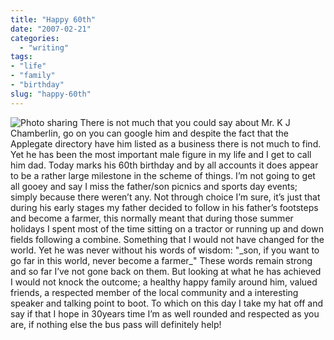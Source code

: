 ```yaml
---
title: "Happy 60th"
date: "2007-02-21"
categories:
  - "writing"
tags:
- "life"
- "family"
- "birthday"
slug: "happy-60th"
---
```


![Photo sharing][image-1]
There is not much that you could say about Mr. K J Chamberlin, go on you can google him and despite the fact that the Applegate directory have him listed as a business there is not much to find. Yet he has been the most important male figure in my life and I get to call him dad. Today marks his 60th birthday and by all accounts it does appear to be a rather large milestone in the scheme of things. I’m not going to get all gooey and say I miss the father/son picnics and sports day events; simply because there weren’t any. Not through choice I’m sure, it’s just that during his early stages my father decided to follow in his father’s footsteps and become a farmer, this normally meant that during those summer holidays I spent most of the time sitting on a tractor or running up and down fields following a combine. Something that I would not have changed for the world. Yet he was never without his words of wisdom: "\_son, if you want to go far in this world, never become a farmer\_" These words remain strong and so far I’ve not gone back on them. But looking at what he has achieved I would not knock the outcome; a healthy happy family around him, valued friends, a respected member of the local community and a interesting speaker and talking point to boot. To which on this day I take my hat off and say if that I hope in 30years time I’m as well rounded and respected as you are, if nothing else the bus pass will definitely help!

[image-1]:	/images/257181807.jpg